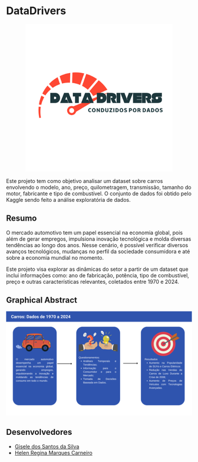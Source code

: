 #  DataDrivers

<div align="center">
  <img src="./images/Logo_DataDrivers.png" alt="Logo DataDrivers" width="400" />
</div>

Este projeto tem como objetivo analisar um dataset sobre carros envolvendo o modelo, ano, preço, quilometragem, transmissão, tamanho do motor, fabricante e tipo de combustível. O conjunto de dados foi obtido pelo Kaggle sendo feito a análise exploratória de dados. 


## Resumo

O mercado automotivo tem um papel essencial na economia global, pois além de gerar empregos, impulsiona inovação tecnológica e molda diversas tendências ao longo dos anos. Nesse cenário, é possível verificar diversos avanços tecnológicos, mudanças no perfil da sociedade consumidora e até sobre a economia mundial no momento. 

Este projeto visa explorar as dinâmicas do setor a partir de um dataset que inclui informações como: ano de fabricação, potência, tipo de combustível, preço e outras características relevantes, coletados entre 1970 e 2024.


## Graphical Abstract

![Graphical Abstract](./images/graphical_abstract.png)

## Desenvolvedores
 - [Gisele dos Santos da Silva](https://github.com/Giselz)
 - [Helen Regina Marques Carneiro](https://github.com/hlnmrqs)
